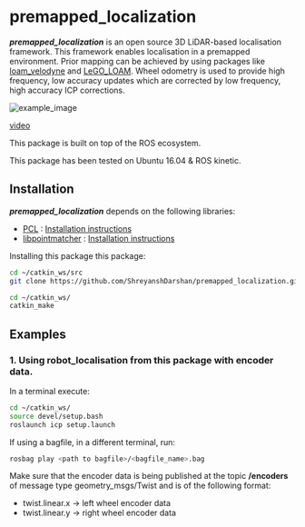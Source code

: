 # premapped_localization
***premapped_localization*** is an open source 3D LiDAR-based localisation framework. This framework enables localisation in a premapped environment. Prior mapping can be achieved by using packages like [loam_velodyne](https://github.com/laboshinl/loam_velodyne) and [LeGO_LOAM](https://github.com/RobustFieldAutonomyLab/LeGO-LOAM). Wheel odometry is used to provide high frequency, low accuracy updates which are corrected by low frequency, high accuracy ICP corrections.

![example_image](https://i.ytimg.com/vi/flL5gf0JXh4/maxresdefault.jpg)

[video](https://www.youtube.com/watch?v=flL5gf0JXh4)

This package is built on top of the ROS ecosystem.

This package has been tested on Ubuntu 16.04 & ROS kinetic.
## Installation
***premapped_localization*** depends on the following libraries:
  - [PCL](https://github.com/PointCloudLibrary/pcl) : [Installation instructions](https://github.com/ethz-asl/libpointmatcher/blob/master/doc/Compilation.md)
  - [libpointmatcher](https://github.com/ethz-asl/libpointmatcher) : [Installation instructions](http://pointclouds.org/downloads/linux.html)

Installing this package this package:
```bash
cd ~/catkin_ws/src
git clone https://github.com/ShreyanshDarshan/premapped_localization.git

cd ~/catkin_ws/
catkin_make
```

## Examples
### 1. Using robot_localisation from this package with encoder data.
In a terminal execute:
```bash
cd ~/catkin_ws/
source devel/setup.bash
roslaunch icp setup.launch
```
If using a bagfile, in a different terminal, run:
```bash
rosbag play <path to bagfile>/<bagfile_name>.bag
```
Make sure that the encoder data is being published at the topic **/encoders** of message type geometry_msgs/Twist and is of the following format:
  - twist.linear.x -> left wheel encoder data
  - twist.linear.y -> right wheel encoder data
